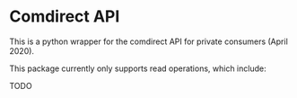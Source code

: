 # Comdirect API

This is a python wrapper for the comdirect API for private consumers (April 2020).

This package currently only supports read operations, which include:

TODO
